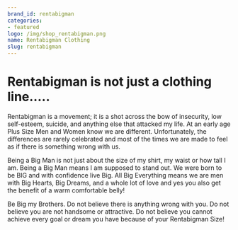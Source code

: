 ```yaml
---
brand_id: rentabigman
categories:
- featured
logo: /img/shop_rentabigman.png
name: Rentabigman Clothing
slug: rentabigman
---
```


# Rentabigman is not just a clothing line…..

Rentabigman is a movement; it is a shot across the bow of insecurity, low self-esteem, suicide, and anything else that attacked my life. At an early age Plus Size Men and Women know we are different. Unfortunately, the differences are rarely celebrated and most of the times we are made to feel as if there is something wrong with us.

Being a Big Man is not just about the size of my shirt, my waist or how tall I am. Being a Big Man means I am supposed to stand out. We were born to be BIG and with confidence live Big. All Big Everything means we are men with Big Hearts, Big Dreams, and a whole lot of love and yes you also get the benefit of a warm comfortable belly!

Be Big my Brothers. Do not believe there is anything wrong with you. Do not believe you are not handsome or attractive. Do not believe you cannot achieve every goal or dream you have because of your Rentabigman Size!